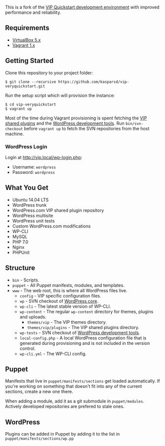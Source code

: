 This is a fork of the [VIP Quickstart development environment](http://vip.wordpress.com/documentation/quickstart/) with improved performance and reliability.

## Requirements

- [VirtualBox 5.x](https://www.virtualbox.org/wiki/Downloads)
- [Vagrant 1.x](https://www.vagrantup.com/downloads.html)


## Getting Started

Clone this repository to your project folder:

	$ git clone --recursive https://github.com/kasparsd/vip-veryquickstart.git

Run the setup script which will provision the instance:

	$ cd vip-veryquickstart
	$ vagrant up

Most of the time during Vagrant provisioning is spent fetching the [VIP shared plugins](https://vip-svn.wordpress.com/plugins/) and the [WordPress development tools](https://develop.svn.wordpress.org/trunk/). Run `bin/svn-checkout` before `vagrant up` to fetch the SVN repositories from the host machine.


### WordPress Login

Login at http://vip.local/wp-login.php:

- Username: `wordpress`
- Password: `wordpress`


## What You Get

- Ubuntu 14.04 LTS
- WordPress trunk
- WordPress.com VIP shared plugin repository
- WordPress multisite
- WordPress unit tests
- Custom WordPress.com modifications
- WP-CLI
- MySQL
- PHP 7.0
- Nginx
- PHPUnit


## Structure

- `bin` - Scripts.
- `puppet` - All Puppet manifests, modules, and templates.
- `www` - The web root, this is where all WordPress files live.
    - `config` - VIP specific configuration files.
    - `wp` - SVN checkout of [WordPress core](http://core.svn.wordpress.org/trunk/).
    - `wp-cli` - The latest stable version of WP-CLI.
    - `wp-content` - The regular `wp-content` directory for themes, plugins and uploads.
        - `themes/vip` - The VIP themes directory.
        - `themes/vip/plugins` - The VIP shared plugins directory.
    - `wp-tests` - SVN checkout of [WordPress development tools](http://develop.svn.wordpress.org/trunk/).
    - `local-config.php` - A local WordPress configuration file that is generated during provisioning and is not included in the version control.
    - `wp-cli.yml` - The WP-CLI config.

## Puppet

Manifests that live in `puppet/manifests/sections` get loaded automatically. If you're working on something that doesn't fit into any of the current sections, create a new one there.

When adding a module, add it as a git submodule in `puppet/modules`. Actively developed repositories are prefered to stale ones.

## WordPress

Plugins can be added in Puppet by adding it to the list in `puppet/manifests/sections/wp.pp`
